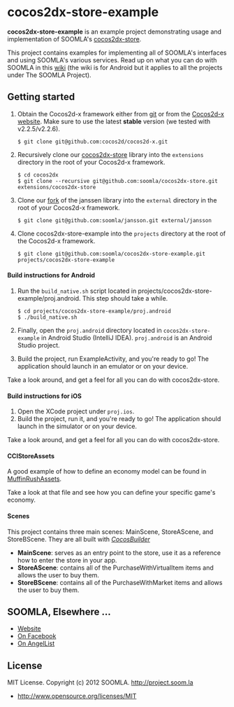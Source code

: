 # cocos2dx-store-example

**cocos2dx-store-example** is an example project demonstrating usage and implementation of SOOMLA's [cocos2dx-store](http://github.com/soomla/cocos2dx-store).

This project contains examples for implementing all of SOOMLA's interfaces and using SOOMLA's various services. Read up on what you can do with SOOMLA in this [wiki](https://github.com/soomla/android-store/wiki) (the wiki is for Android but it applies to all the projects under The SOOMLA Project).

## Getting started

1. Obtain the Cocos2d-x framework either from [git](https://github.com/cocos2d/cocos2d-x) or from the [Cocos2d-x website](http://www.cocos2d-x.org/download). Make sure to use the latest **stable** version (we tested with v2.2.5/v2.2.6).
    ```
    $ git clone git@github.com:cocos2d/cocos2d-x.git
    ```

2. Recursively clone our [cocos2dx-store](https://github.com/soomla/cocos2dx-store) library into the `extensions` directory in the root of your Cocos2d-x framework.
    ```
    $ cd cocos2dx
    $ git clone --recursive git@github.com:soomla/cocos2dx-store.git extensions/cocos2dx-store
    ```

3. Clone our [fork](https://github.com/soomla/jansson) of the janssen library into the `external` directory in the root of your Cocos2d-x framework.
    ```
    $ git clone git@github.com:soomla/jansson.git external/jansson
    ```

4. Clone cocos2dx-store-example into the `projects` directory at the root of the Cocos2d-x framework.
    ```
    $ git clone git@github.com:soomla/cocos2dx-store-example.git projects/cocos2dx-store-example
    ```

#### Build instructions for Android

1. Run the `build_native.sh` script located in projects/cocos2dx-store-example/proj.android. This step should take a while.
    ```
    $ cd projects/cocos2dx-store-example/proj.android
    $ ./build_native.sh
    ```

2. Finally, open the `proj.android` directory located in `cocos2dx-store-example` in Android Studio (IntelliJ IDEA). `proj.android` is an Android Studio project.
3. Build the project, run ExampleActivity, and you're ready to go! The application should launch in an emulator or on your device.

Take a look around, and get a feel for all you can do with cocos2dx-store.


#### Build instructions for iOS

1. Open the XCode project under `proj.ios`.
2. Build the project, run it, and you're ready to go! The application should launch in the simulator or on your device.

Take a look around, and get a feel for all you can do with cocos2dx-store.

#### CCIStoreAssets

A good example of how to define an economy model can be found in [MuffinRushAssets](https://github.com/soomla/cocos2dx-store-example/blob/master/Classes/MuffinRushAssets.cpp).

Take a look at that file and see how you can define your specific game's economy.

#### Scenes

This project contains three main scenes: MainScene, StoreAScene, and StoreBScene. They are all built with [*CocosBuilder*](http://cocosbuilder.com/)
- **MainScene**: serves as an entry point to the store, use it as a reference how to enter the store in your app.
- **StoreAScene**: contains all of the PurchaseWithVirtualItem items and allows the user to buy them.
- **StoreBScene**: contains all of the PurchaseWithMarket items and allows the user to buy them.

## SOOMLA, Elsewhere ...

+ [Website](http://soom.la/)
+ [On Facebook](https://www.facebook.com/pages/The-SOOMLA-Project/389643294427376)
+ [On AngelList](https://angel.co/the-soomla-project)

## License

MIT License. Copyright (c) 2012 SOOMLA. http://project.soom.la
+ http://www.opensource.org/licenses/MIT
